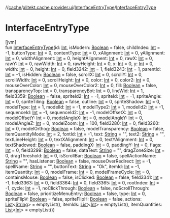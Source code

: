 //[cache](../../../index.md)/[xlitekt.cache.provider.ui](../index.md)/[InterfaceEntryType](index.md)/[InterfaceEntryType](-interface-entry-type.md)

# InterfaceEntryType

[jvm]\
fun [InterfaceEntryType](-interface-entry-type.md)(id: [Int](https://kotlinlang.org/api/latest/jvm/stdlib/kotlin/-int/index.html), isModern: [Boolean](https://kotlinlang.org/api/latest/jvm/stdlib/kotlin/-boolean/index.html) = false, childIndex: [Int](https://kotlinlang.org/api/latest/jvm/stdlib/kotlin/-int/index.html) = -1, buttonType: [Int](https://kotlinlang.org/api/latest/jvm/stdlib/kotlin/-int/index.html) = 0, contentType: [Int](https://kotlinlang.org/api/latest/jvm/stdlib/kotlin/-int/index.html) = 0, xAlignment: [Int](https://kotlinlang.org/api/latest/jvm/stdlib/kotlin/-int/index.html) = 0, yAlignment: [Int](https://kotlinlang.org/api/latest/jvm/stdlib/kotlin/-int/index.html) = 0, widthAlignment: [Int](https://kotlinlang.org/api/latest/jvm/stdlib/kotlin/-int/index.html) = 0, heightAlignment: [Int](https://kotlinlang.org/api/latest/jvm/stdlib/kotlin/-int/index.html) = 0, rawX: [Int](https://kotlinlang.org/api/latest/jvm/stdlib/kotlin/-int/index.html) = 0, rawY: [Int](https://kotlinlang.org/api/latest/jvm/stdlib/kotlin/-int/index.html) = 0, rawWidth: [Int](https://kotlinlang.org/api/latest/jvm/stdlib/kotlin/-int/index.html) = 0, rawHeight: [Int](https://kotlinlang.org/api/latest/jvm/stdlib/kotlin/-int/index.html) = 0, x: [Int](https://kotlinlang.org/api/latest/jvm/stdlib/kotlin/-int/index.html) = 0, y: [Int](https://kotlinlang.org/api/latest/jvm/stdlib/kotlin/-int/index.html) = 0, width: [Int](https://kotlinlang.org/api/latest/jvm/stdlib/kotlin/-int/index.html) = 0, height: [Int](https://kotlinlang.org/api/latest/jvm/stdlib/kotlin/-int/index.html) = 0, field3242: [Int](https://kotlinlang.org/api/latest/jvm/stdlib/kotlin/-int/index.html) = 1, field3243: [Int](https://kotlinlang.org/api/latest/jvm/stdlib/kotlin/-int/index.html) = 1, parentId: [Int](https://kotlinlang.org/api/latest/jvm/stdlib/kotlin/-int/index.html) = -1, isHidden: [Boolean](https://kotlinlang.org/api/latest/jvm/stdlib/kotlin/-boolean/index.html) = false, scrollX: [Int](https://kotlinlang.org/api/latest/jvm/stdlib/kotlin/-int/index.html) = 0, scrollY: [Int](https://kotlinlang.org/api/latest/jvm/stdlib/kotlin/-int/index.html) = 0, scrollWidth: [Int](https://kotlinlang.org/api/latest/jvm/stdlib/kotlin/-int/index.html) = 0, scrollHeight: [Int](https://kotlinlang.org/api/latest/jvm/stdlib/kotlin/-int/index.html) = 0, color: [Int](https://kotlinlang.org/api/latest/jvm/stdlib/kotlin/-int/index.html) = 0, color2: [Int](https://kotlinlang.org/api/latest/jvm/stdlib/kotlin/-int/index.html) = 0, mouseOverColor: [Int](https://kotlinlang.org/api/latest/jvm/stdlib/kotlin/-int/index.html) = 0, mouseOverColor2: [Int](https://kotlinlang.org/api/latest/jvm/stdlib/kotlin/-int/index.html) = 0, fill: [Boolean](https://kotlinlang.org/api/latest/jvm/stdlib/kotlin/-boolean/index.html) = false, transparencyTop: [Int](https://kotlinlang.org/api/latest/jvm/stdlib/kotlin/-int/index.html) = 0, transparencyBot: [Int](https://kotlinlang.org/api/latest/jvm/stdlib/kotlin/-int/index.html) = 0, lineWid: [Int](https://kotlinlang.org/api/latest/jvm/stdlib/kotlin/-int/index.html) = 1, field3359: [Boolean](https://kotlinlang.org/api/latest/jvm/stdlib/kotlin/-boolean/index.html) = false, spriteId2: [Int](https://kotlinlang.org/api/latest/jvm/stdlib/kotlin/-int/index.html) = -1, spriteId: [Int](https://kotlinlang.org/api/latest/jvm/stdlib/kotlin/-int/index.html) = -1, spriteAngle: [Int](https://kotlinlang.org/api/latest/jvm/stdlib/kotlin/-int/index.html) = 0, spriteTiling: [Boolean](https://kotlinlang.org/api/latest/jvm/stdlib/kotlin/-boolean/index.html) = false, outline: [Int](https://kotlinlang.org/api/latest/jvm/stdlib/kotlin/-int/index.html) = 0, spriteShadow: [Int](https://kotlinlang.org/api/latest/jvm/stdlib/kotlin/-int/index.html) = 0, modelType: [Int](https://kotlinlang.org/api/latest/jvm/stdlib/kotlin/-int/index.html) = 1, modelId: [Int](https://kotlinlang.org/api/latest/jvm/stdlib/kotlin/-int/index.html) = -1, modelType2: [Int](https://kotlinlang.org/api/latest/jvm/stdlib/kotlin/-int/index.html) = 1, modelId2: [Int](https://kotlinlang.org/api/latest/jvm/stdlib/kotlin/-int/index.html) = -1, sequenceId: [Int](https://kotlinlang.org/api/latest/jvm/stdlib/kotlin/-int/index.html) = -1, sequenceId2: [Int](https://kotlinlang.org/api/latest/jvm/stdlib/kotlin/-int/index.html) = -1, modelOffsetX: [Int](https://kotlinlang.org/api/latest/jvm/stdlib/kotlin/-int/index.html) = 0, modelOffsetY: [Int](https://kotlinlang.org/api/latest/jvm/stdlib/kotlin/-int/index.html) = 0, modelAngleX: [Int](https://kotlinlang.org/api/latest/jvm/stdlib/kotlin/-int/index.html) = 0, modelAngleY: [Int](https://kotlinlang.org/api/latest/jvm/stdlib/kotlin/-int/index.html) = 0, modelAngleZ: [Int](https://kotlinlang.org/api/latest/jvm/stdlib/kotlin/-int/index.html) = 0, modelZoom: [Int](https://kotlinlang.org/api/latest/jvm/stdlib/kotlin/-int/index.html) = 100, field3280: [Int](https://kotlinlang.org/api/latest/jvm/stdlib/kotlin/-int/index.html) = 0, field3260: [Int](https://kotlinlang.org/api/latest/jvm/stdlib/kotlin/-int/index.html) = 0, modelOrthog: [Boolean](https://kotlinlang.org/api/latest/jvm/stdlib/kotlin/-boolean/index.html) = false, modelTransparency: [Boolean](https://kotlinlang.org/api/latest/jvm/stdlib/kotlin/-boolean/index.html) = false, itemQuantityMode: [Int](https://kotlinlang.org/api/latest/jvm/stdlib/kotlin/-int/index.html) = 2, fontId: [Int](https://kotlinlang.org/api/latest/jvm/stdlib/kotlin/-int/index.html) = -1, text: [String](https://kotlinlang.org/api/latest/jvm/stdlib/kotlin/-string/index.html) = &quot;&quot;, text2: [String](https://kotlinlang.org/api/latest/jvm/stdlib/kotlin/-string/index.html) = &quot;&quot;, textLineHeight: [Int](https://kotlinlang.org/api/latest/jvm/stdlib/kotlin/-int/index.html) = 0, textXAlignment: [Int](https://kotlinlang.org/api/latest/jvm/stdlib/kotlin/-int/index.html) = 0, textYAlignment: [Int](https://kotlinlang.org/api/latest/jvm/stdlib/kotlin/-int/index.html) = 0, textShadowed: [Boolean](https://kotlinlang.org/api/latest/jvm/stdlib/kotlin/-boolean/index.html) = false, paddingX: [Int](https://kotlinlang.org/api/latest/jvm/stdlib/kotlin/-int/index.html) = 0, paddingY: [Int](https://kotlinlang.org/api/latest/jvm/stdlib/kotlin/-int/index.html) = 0, flags: [Int](https://kotlinlang.org/api/latest/jvm/stdlib/kotlin/-int/index.html) = 0, field3299: [Boolean](https://kotlinlang.org/api/latest/jvm/stdlib/kotlin/-boolean/index.html) = false, dataText: [String](https://kotlinlang.org/api/latest/jvm/stdlib/kotlin/-string/index.html) = &quot;&quot;, dragZoneSize: [Int](https://kotlinlang.org/api/latest/jvm/stdlib/kotlin/-int/index.html) = 0, dragThreshold: [Int](https://kotlinlang.org/api/latest/jvm/stdlib/kotlin/-int/index.html) = 0, isScrollBar: [Boolean](https://kotlinlang.org/api/latest/jvm/stdlib/kotlin/-boolean/index.html) = false, spellActionName: [String](https://kotlinlang.org/api/latest/jvm/stdlib/kotlin/-string/index.html) = &quot;&quot;, hasListener: [Boolean](https://kotlinlang.org/api/latest/jvm/stdlib/kotlin/-boolean/index.html) = false, mouseOverRedirect: [Int](https://kotlinlang.org/api/latest/jvm/stdlib/kotlin/-int/index.html) = -1, spellName: [String](https://kotlinlang.org/api/latest/jvm/stdlib/kotlin/-string/index.html) = &quot;&quot;, buttonText: [String](https://kotlinlang.org/api/latest/jvm/stdlib/kotlin/-string/index.html) = &quot;Ok&quot;, itemId: [Int](https://kotlinlang.org/api/latest/jvm/stdlib/kotlin/-int/index.html) = -1, itemQuantity: [Int](https://kotlinlang.org/api/latest/jvm/stdlib/kotlin/-int/index.html) = 0, modelFrame: [Int](https://kotlinlang.org/api/latest/jvm/stdlib/kotlin/-int/index.html) = 0, modelFrameCycle: [Int](https://kotlinlang.org/api/latest/jvm/stdlib/kotlin/-int/index.html) = 0, containsMouse: [Boolean](https://kotlinlang.org/api/latest/jvm/stdlib/kotlin/-boolean/index.html) = false, isClicked: [Boolean](https://kotlinlang.org/api/latest/jvm/stdlib/kotlin/-boolean/index.html) = false, field3341: [Int](https://kotlinlang.org/api/latest/jvm/stdlib/kotlin/-int/index.html) = -1, field3363: [Int](https://kotlinlang.org/api/latest/jvm/stdlib/kotlin/-int/index.html) = 0, field3364: [Int](https://kotlinlang.org/api/latest/jvm/stdlib/kotlin/-int/index.html) = 0, field3365: [Int](https://kotlinlang.org/api/latest/jvm/stdlib/kotlin/-int/index.html) = 0, rootIndex: [Int](https://kotlinlang.org/api/latest/jvm/stdlib/kotlin/-int/index.html) = -1, cycle: [Int](https://kotlinlang.org/api/latest/jvm/stdlib/kotlin/-int/index.html) = -1, noClickThrough: [Boolean](https://kotlinlang.org/api/latest/jvm/stdlib/kotlin/-boolean/index.html) = false, noScrollThrough: [Boolean](https://kotlinlang.org/api/latest/jvm/stdlib/kotlin/-boolean/index.html) = false, prioritizeMenuEntry: [Boolean](https://kotlinlang.org/api/latest/jvm/stdlib/kotlin/-boolean/index.html) = false, type: [Int](https://kotlinlang.org/api/latest/jvm/stdlib/kotlin/-int/index.html) = 0, spriteFlipV: [Boolean](https://kotlinlang.org/api/latest/jvm/stdlib/kotlin/-boolean/index.html) = false, spriteFlipH: [Boolean](https://kotlinlang.org/api/latest/jvm/stdlib/kotlin/-boolean/index.html) = false, actions: [List](https://kotlinlang.org/api/latest/jvm/stdlib/kotlin.collections/-list/index.html)&lt;[String](https://kotlinlang.org/api/latest/jvm/stdlib/kotlin/-string/index.html)&gt; = emptyList(), itemIds: [List](https://kotlinlang.org/api/latest/jvm/stdlib/kotlin.collections/-list/index.html)&lt;[Int](https://kotlinlang.org/api/latest/jvm/stdlib/kotlin/-int/index.html)&gt; = emptyList(), itemQuantities: [List](https://kotlinlang.org/api/latest/jvm/stdlib/kotlin.collections/-list/index.html)&lt;[Int](https://kotlinlang.org/api/latest/jvm/stdlib/kotlin/-int/index.html)&gt; = emptyList())
